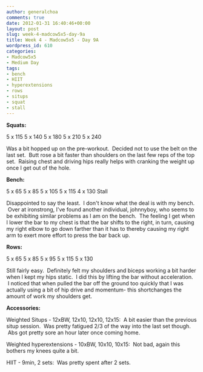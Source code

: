 ```yaml
---
author: generalchoa
comments: true
date: 2012-01-31 16:40:46+00:00
layout: post
slug: week-4-madcow5x5-day-9a
title: Week 4 - Madcow5x5 - Day 9A
wordpress_id: 610
categories:
- Madcow5x5
- Medium Day
tags:
- bench
- HIIT
- hyperextensions
- rows
- situps
- squat
- stall
---
```


**Squats:**

5 x 115
5 x 140
5 x 180
5 x 210
5 x 240

Was a bit hopped up on the pre-workout.  Decided not to use the belt on the last set.  Butt rose a bit faster than shoulders on the last few reps of the top set.  Raising chest and driving hips really helps with cranking the weight up once I get out of the hole.

**Bench:**

5 x 65
5 x 85
5 x 105
5 x 115
4 x 130 Stall

Disappointed to say the least.  I don't know what the deal is with my bench.  Over at ironstrong, I've found another individual, johnnyboy, who seems to be exhibiting similar problems as I am on the bench.  The feeling I get when I lower the bar to my chest is that the bar shifts to the right, in turn, causing my right elbow to go down farther than it has to thereby causing my right arm to exert more effort to press the bar back up.

**Rows:**

5 x 65
5 x 85
5 x 95
5 x 115
5 x 130

Still fairly easy.  Definitely felt my shoulders and biceps working a bit harder when I kept my hips static.  I did this by lifting the bar without acceleration.  I noticed that when pulled the bar off the ground too quickly that I was actually using a bit of hip drive and momentum- this shortchanges the amount of work my shoulders get.

**Accessories:**

Weighted Situps - 12xBW, 12x10, 12x10, 12x15:  A bit easier than the previous situp session.  Was pretty fatigued 2/3 of the way into the last set though.  Abs got pretty sore an hour later once coming home.

Weighted hyperextensions - 10xBW, 10x10, 10x15:  Not bad, again this bothers my knees quite a bit.

HIIT - 9min, 2 sets:  Was pretty spent after 2 sets.
